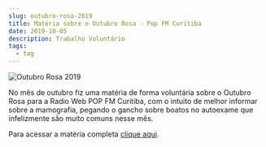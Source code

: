 ```yaml
---
slug: outubro-rosa-2019
title: Matéria sobre o Outubro Rosa - Pop FM Curitiba
date: 2019-10-05
description: Trabalho Voluntário
tags:
  - tag
---
```


![Outubro Rosa 2019](/images/upload/outubro-rosa-2019.jpg "Outubro Rosa 2019")

No mês de outubro fiz uma matéria de forma voluntária sobre o Outubro Rosa para a Radio Web POP FM Curitiba, com o intuito de melhor informar sobre a mamografia, pegando o gancho sobre boatos no autoexame que infelizmente são muito comuns nesse mês.

Para acessar a matéria completa [clique aqui](https://popfm.vipfm.net/noticias/outubro-rosa-a-mamografia-ainda-e-o-mais-indicado-para-detectar-o-cancer-afirma-ministerio-da-saude?fbclid=IwAR2asB3UkWQzC2OBETf33iN8Tc0LQMGiQB-dxfjEllXi3FNqFWzqHbtdE78).
